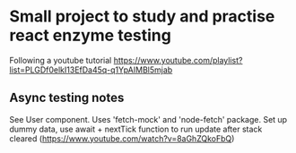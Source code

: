 # Small project to study and practise react enzyme testing

Following a youtube tutorial https://www.youtube.com/playlist?list=PLGDf0elkI13EfDa45q-q1YpAIMBl5mjab

## Async testing notes

See User component. Uses 'fetch-mock' and 'node-fetch' package. Set up dummy data, use await + nextTick function to run update after stack cleared (https://www.youtube.com/watch?v=8aGhZQkoFbQ)
